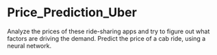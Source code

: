 # Price_Prediction_Uber
Analyze the prices of these ride-sharing apps and try to figure out what factors are driving the demand.  Predict the price of a cab ride, using a neural network.  

